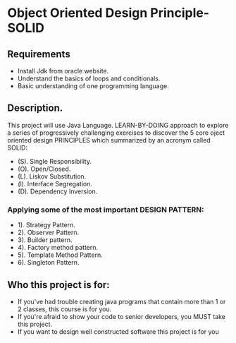 # Object Oriented Design Principle-SOLID
## Requirements
* Install Jdk from oracle website.
* Understand the basics of loops and conditionals.
* Basic understanding of one programming language.
## Description.
This project will use Java Language. LEARN-BY-DOING approach to explore a series of progressively challenging exercises to discover the 5 core oject oriented design PRINCIPLES which summarized by an acronym called SOLID:
* (S). Single Responsibility.
* (O). Open/Closed.
* (L). Liskov Substitution.
* (l). Interface Segregation.
* (D). Dependency Inversion.
### Applying some of the most important DESIGN PATTERN:
* 1). Strategy Pattern.
* 2). Observer Pattern.
* 3). Builder pattern.
* 4). Factory method pattern.
* 5). Template Method Pattern.
* 6). Singleton Pattern.
## Who this project is for:
* If you've had trouble creating java programs that contain more than 1 or 2 classes, this course is for you.
* If you're afraid to show your code to senior developers, you MUST take this project.
* If you want to design well constructed software this project is for you
